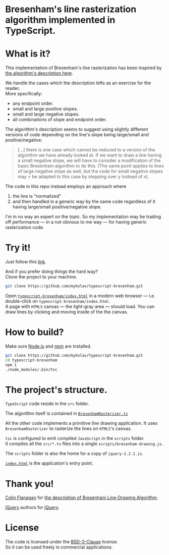 # Bresenham's line rasterization algorithm implemented in TypeScript. 

# What is it?

This implementation of Bresenham's line rasterization has been inspired by [the algorithm's description here](https://www.cs.helsinki.fi/group/goa/mallinnus/lines/bresenh.html).  

We handle the cases which the description lefts as an exercise for the reader.  
More specifically:
  - any endpoint order.
  - small and large positive slopes.
  - small and large negative slopes.
  - all combinations of slope and endpoint order.

The algorithm's description seems to suggest using slightly different versions of code depending on the line's slope being large/small and positive/negative: 

> [...] there is one case which cannot be reduced to a version of the algorithm we have already looked at. 
> If we want to draw a line having a small negative slope, 
> we will have to consider a modification of the basic Bresenham algorithm to do this.
> (The same point applies to lines of large negative slope as well, 
> but the code for small negative slopes may > be adapted to this case by stepping over y instead of x).

The code in this repo instead employs an approach where 
  1) the line is "normalized" 
  2) and then handled in a generic way by the same code regardless of it having large/small positive/negative slope.

I'm in no way an expert on the topic. So my implementation may be trading off performance &mdash; in a not obvious to me way &mdash; for having generic rasterization code.

# Try it!

Just follow this [link](https://mykolav.github.io/typescript-bresenham/index.html).

And if you prefer doing things the hard way?  
Clone the project to your machine.
```sh
git clone https://github.com/mykolav/typescript-bresenham.git
```

Open [`typescript-bresenham/index.html`](https://github.com/mykolav/typescript-bresenham/blob/master/index.html) in a modern web browser &mdash; i.e. double-click on `typescript-bresenham/index.html`.  
A page with `HTML5` canvas &mdash; the light-gray area &mdash; should load.
You can draw lines by clicking and moving inside of the the canvas.

# How to build?

Make sure [Node.js](https://nodejs.org/) and [npm](https://www.npmjs.com/get-npm) are installed.

```sh
git clone https://github.com/mykolav/typescript-bresenham.git
cd typescript-bresenham
npm i
./node_modules/.bin/tsc
```

# The project's structure.

`TypeScript` code reside in the `src` folder.

The algorithm itself is contained in [`BresenhamRasterizer.ts`](https://github.com/mykolav/typescript-bresenham/blob/master/src/BresenhamRasterizer.ts)

All the other code implements a primitive line drawing application.
It uses `BresenhamRasterizer` to rasterize the lines on `HTML5`'s canvas.

`tsc` is configured to emit compiled `JavaScript` in the `scripts` folder.  
It compiles all the `src/*.ts` files into a single `scripts/bresenham-drawing.js`.

The `scripts` folder is also the home for a copy of `jquery-2.2.1.js`.

[`index.html`](https://github.com/mykolav/typescript-bresenham/blob/master/index.html) is the application's entry point.


# Thank you!

[Colin Flanagan](flanaganc@ul.ie) for [the description of Bresenham Line-Drawing Algorithm](https://www.cs.helsinki.fi/group/goa/mallinnus/lines/bresenh.html).

[jQuery](https://jquery.com/) authors for [jQuery]().

# License

The code is licensed under the [BSD-3-Clause](https://raw.githubusercontent.com/mykolav/typescript-bresenham/master/LICENSE) license.  
So it can be used freely in commercial applications.

